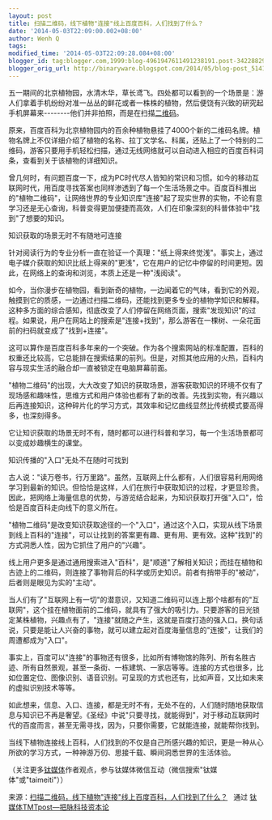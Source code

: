 ```yaml
---
layout: post
title: 扫描二维码，线下植物"连接"线上百度百科，人们找到了什么？
date: '2014-05-03T22:09:00.002+08:00'
author: Wenh Q
tags:
modified_time: '2014-05-03T22:09:28.084+08:00'
blogger_id: tag:blogger.com,1999:blog-4961947611491238191.post-3422882926123900994
blogger_orig_url: http://binaryware.blogspot.com/2014/05/blog-post_5141.html
---
```


五一期间的北京植物园，水清木华，草长鸢飞。四处都可以看到的一个场景是：游人们拿着手机纷纷对准一丛丛的鲜花或者一株株的植物，然后便饶有兴致的研究起手机屏幕来--------他们并非拍照，而是在扫描[二维码](http://www.tmtpost.com/tag/%E4%BA%8C%E7%BB%B4%E7%A0%81)。

原来，百度百科为北京植物园内的百余种植物悬挂了4000个新的二维码名牌。植物名牌上不仅详细介绍了植物的名称、拉丁文学名、科属，还贴上了一个特别的二维码，游客只要用手机轻松扫描，通过无线网络就可以自动进入相应的百度百科词条，查看到关于该植物的详细知识。

曾几何时，有问题百度一下，成为PC时代尽人皆知的常识和习惯。如今的移动互联网时代，用百度寻找答案也同样渗透到了每一个生活场景之中。百度百科推出的"植物二维码"，让网络世界的专业知识库"连接"起了现实世界的实物，不论有意学习还是无心查询，科普变得更加便捷而高效，人们在印象深刻的科普体验中"找到"了想要的知识。



知识获取的场景无时不有随地可连接

针对阅读行为的专业分析一直在验证一个真理："纸上得来终觉浅"。事实上，通过电子媒介获取的知识比纸上得来的"更浅"，它在用户的记忆中停留的时间更短。因此，在网络上的查询和浏览，本质上还是一种"浅阅读"。

如今，当你漫步在植物园，看到新奇的植物，一边闻着它的气味，看到它的外观，触摸到它的质感，一边通过扫描二维码，还能找到更多专业的植物学知识和解释。这种多方面的综合感知，彻底改变了人们停留在网络页面，搜索"发现知识"的过程。如果说，用户在网站上的搜索是"连接+找到"，那么游客在一棵树、一朵花面前的扫码就变成了"找到+连接"。

这可以算作是百度百科多年来的一个突破。作为各个搜索网站的标准配置，百科的权重还比较高，它总能排在搜索结果的前列。但是，对照其他应用的火热，百科内容与现实生活的融合却一直被锁定在电脑屏幕前面。

"植物二维码"的出现，大大改变了知识的获取场景，游客获取知识的环境不仅有了现场感和趣味性，思维方式和用户体验也都有了新的改善。先找到实物，有兴趣以后再连接知识，这种碎片化的学习方式，其效率和记忆曲线显然比传统模式要高得多，也深刻得多。

它让知识获取的场景无时不有，随时都可以进行科普和学习，每一个生活场景都可以变成妙趣横生的课堂。



知识传播的"入口"无处不在随时可找到

古人说："读万卷书，行万里路"。虽然，互联网上什么都有，人们很容易利用网络学习到最新的知识。但恰恰是这样，人们在旅行中获取知识的过程，才更显珍贵。因此，把网络上海量信息的优势，与游览结合起来，为知识获取打开强"入口"，恰恰是百度百科走向线下的意义所在。

"植物二维码"是改变知识获取途径的一个"入口"，通过这个入口，实现从线下场景到线上百科的"连接"，可以让找到的答案更有趣、更有用、更有效。这种"找到"的方式洞悉人性，因为它抓住了用户的"兴趣"。

线上用户更多是通过通用搜索进入"百科"，是"顺道"了解相关知识；而挂在植物和古迹上的二维码，则连接了事物背后的科学或历史知识。前者有捎带手的"被动"，后者则是眼见为实的"主动"。

当人们有了"互联网上有一切"的潜意识，又知道二维码可以连上那个啥都有的"互联网"，这个挂在植物面前的二维码，就具有了强大的吸引力。只要游客的目光锁定某株植物，兴趣点有了，"连接"就随之产生，这就是百度打造的强入口。换句话说，只要是能让人兴奋的事物，就可以建立起对百度海量信息的"连接"，让我们的周遭都成为"入口"。

事实上，百度可以"连接"的事物还有很多，比如所有博物馆的陈列、所有名胜古迹、所有自然景观，甚至一条街、一栋建筑、一家店等等。连接的方式也很多，比如位置定位、图像识别、语音识别。可呈现的方式也还有，比如声音，又比如未来的虚拟识别技术等等。

如此想来，信息、入口、连接，都是无时不有，无处不在的，人们随时随地获取信息与知识已不再是奢望。《圣经》中说"只要寻找，就能得到"，对于移动互联网时代的百度而言，甚至无需寻找，因为，只要你需要，它就能连接，就能帮你找到。

当线下植物连接线上百科，人们找到的不仅是自己所感兴趣的知识，更是一种从心所欲的学习方式，一种神游万仞、思接千载、瞬间洞悉世界的生活体验。

（关注更多[钛媒体](http://www.tmtpost.com/)作者观点，参与钛媒体微信互动（微信搜索"钛媒体"或"taimeiti"））

来源：[扫描二维码，线下植物"连接"线上百度百科，人们找到了什么？](http://www.tmtpost.com/108196.html) 
 通过 [钛媒体TMTpost—把脉科技资本论](http://www.tmtpost.com/)
